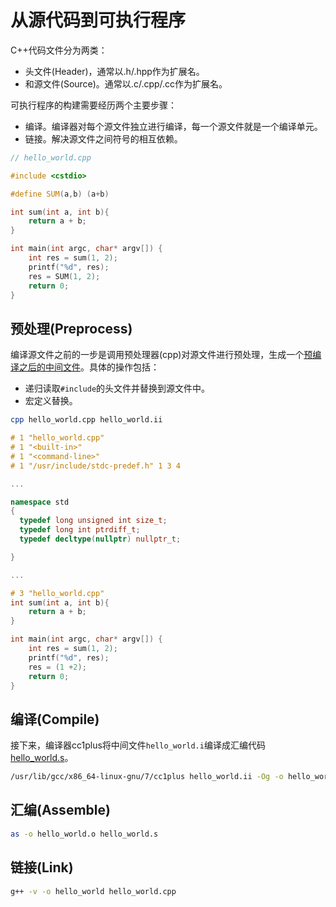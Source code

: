# 从源代码到可执行程序

C++代码文件分为两类：

* 头文件(Header)，通常以.h/.hpp作为扩展名。
* 和源文件(Source)。通常以.c/.cpp/.cc作为扩展名。

可执行程序的构建需要经历两个主要步骤：

* 编译。编译器对每个源文件独立进行编译，每一个源文件就是一个编译单元。
* 链接。解决源文件之间符号的相互依赖。

```cpp
// hello_world.cpp

#include <cstdio>

#define SUM(a,b) (a+b)

int sum(int a, int b){
    return a + b;
}

int main(int argc, char* argv[]) {
    int res = sum(1, 2);
    printf("%d", res);
    res = SUM(1, 2);
    return 0;
}
```

## 预处理(Preprocess)

编译源文件之前的一步是调用预处理器(cpp)对源文件进行预处理，生成一个[预编译之后的中间文件](hello_world.i)。具体的操作包括：

* 递归读取`#include`的头文件并替换到源文件中。
* 宏定义替换。

```bash
cpp hello_world.cpp hello_world.ii
```

```cpp
# 1 "hello_world.cpp"
# 1 "<built-in>"
# 1 "<command-line>"
# 1 "/usr/include/stdc-predef.h" 1 3 4

...

namespace std
{
  typedef long unsigned int size_t;
  typedef long int ptrdiff_t;
  typedef decltype(nullptr) nullptr_t;

}

...

# 3 "hello_world.cpp"
int sum(int a, int b){
    return a + b;
}

int main(int argc, char* argv[]) {
    int res = sum(1, 2);
    printf("%d", res);
    res = (1 +2);
    return 0;
}

```

## 编译(Compile)

接下来，编译器cc1plus将中间文件`hello_world.i`编译成汇编代码[hello_world.s](hello_world.s)。

```bash
/usr/lib/gcc/x86_64-linux-gnu/7/cc1plus hello_world.ii -Og -o hello_world.s
```

## 汇编(Assemble)

```bash
as -o hello_world.o hello_world.s
```

## 链接(Link)

```bash
g++ -v -o hello_world hello_world.cpp
```
